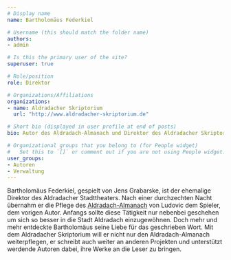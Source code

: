 ```yaml
---
# Display name
name: Bartholomäus Federkiel

# Username (this should match the folder name)
authors:
- admin

# Is this the primary user of the site?
superuser: true

# Role/position
role: Direktor

# Organizations/Affiliations
organizations:
- name: Aldradacher Skriptorium
  url: "http://www.aldradacher-skriptorium.de"

# Short bio (displayed in user profile at end of posts)
bio: Autor des Aldradach-Almanach und Direktor des Aldradacher Skriptoriums.

# Organizational groups that you belong to (for People widget)
#   Set this to `[]` or comment out if you are not using People widget.
user_groups:
- Autoren
- Verwaltung
---
```


Bartholomäus Federkiel, gespielt von Jens Grabarske, ist der ehemalige Direktor des Aldradacher Stadttheaters. Nach einer durchzechten Nacht übernahm er die Pflege
des [Aldradach-Almanach](http://www.aldradach-almanach.de) von Ludovic dem Spieler, dem vorigen Autor. Anfangs sollte diese Tätigkeit nur nebenbei geschehen um
sich so besser in die Stadt Aldradach einzugewöhnen. Doch mehr und mehr entdeckte Bartholomäus seine Liebe für das geschrieben Wort. Mit dem Aldradacher Skriptorium
will er nicht nur den Aldradach-Almanach weiterpflegen, er schreibt auch
weiter an anderen Projekten und unterstützt werdende Autoren dabei,
ihre Werke an die Leser zu bringen.
